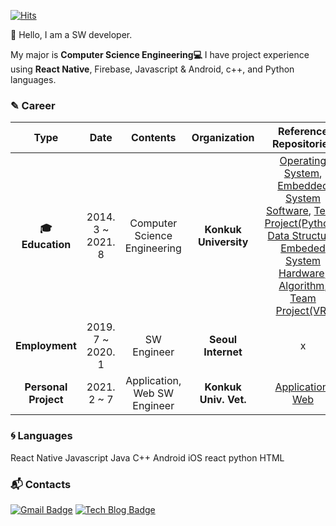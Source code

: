 [![Hits](https://hits.seeyoufarm.com/api/count/incr/badge.svg?url=https%3A%2F%2Fgithub.com%2Fsitnet1102&count_bg=%23368827&title_bg=%23555555&icon=&icon_color=%23E7E7E7&title=hits&edge_flat=false)](https://hits.seeyoufarm.com)

:wave: Hello, I am a SW developer.

 My major is **Computer Science Engineering:computer:** I have project experience using **React Native**, Firebase, Javascript & Android, c++, and Python languages.

### &#9998; Career

| **Type** | **Date** | **Contents** | **Organization** | **Reference Repositories** |
|:--------:|:--------:|:--------:|:--------:|:--------:|
| **:mortar_board: Education** | 2014. 3 ~ 2021. 8 | Computer Science Engineering | **Konkuk University** | [Operating System](https://github.com/sitnet1102/Operating_System), [Embedded System Software](https://github.com/sitnet1102/Embedded_System_Software), [Team Project(Python)](https://github.com/sitnet1102/project2_bank_system), [Data Structure](https://github.com/sitnet1102/data_structure), [Embeded System Hardware](https://github.com/sitnet1102/Vivado_coding), [Algorithm](https://github.com/sitnet1102/AlgorithmQuiz), [Team Project(VR)](https://github.com/sitnet1102/MazeRunner) |
| **Employment** | 2019. 7 ~ 2020. 1 | SW Engineer | **Seoul Internet** | x |
| **Personal Project** | 2021. 2 ~ 7 | Application, Web SW Engineer | **Konkuk Univ. Vet.** | [Application](https://github.com/sitnet1102/konkuk_veterinary), [Web](https://github.com/sitnet1102/vet_SPACE_Web) |

### :cyclone: Languages
<!--![ReactNative]()-->
React Native
Javascript
Java
C++
Android
iOS
react 
python
HTML


<!-- 
![PYTHON](https://img.shields.io/badge/PYTHON-%E2%98%85%E2%98%85%E2%98%85%E2%98%85%E2%98%86-0696D7?style=plastic&logo=Python&logoColor=white) ![ANDROID](https://img.shields.io/badge/JAVA%20&%20ANDROID-%E2%98%85%E2%98%85%E2%98%85%E2%98%86%E2%98%86-3DDC84?style=plastic&logo=android&logoColor=white)  ![Matlab](https://img.shields.io/badge/Matlab-%E2%98%85%E2%98%85%E2%98%86%E2%98%86%E2%98%86-0076A8?style=plastic&logo=mathworks&logoColor=white) ![Kotlin](https://img.shields.io/badge/Kotlin-%E2%98%85%E2%98%85%E2%98%86%E2%98%86%E2%98%86-0095D5?style=plastic&logo=kotlin&logoColor=white)
-->

### :mailbox_with_mail: Contacts
[![Gmail Badge](https://img.shields.io/badge/Gmail-d14836?style=flat-square&logo=Gmail&logoColor=white&link=mailto:sitnet1102@gmail.com)](mailto:sitnet1102@gmail.com) [![Tech Blog Badge](http://img.shields.io/badge/-Tech%20blog-black?style=flat-square&logo=github&link=https://ju-n-o.tistory.com/)](https://ju-n-o.tistory.com/) 

